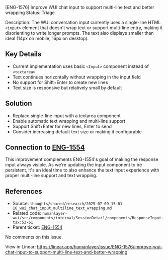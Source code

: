 
[ENG-1576] Improve WUI chat input to support multi-line text and better wrapping
Status: Triage

Description:
The WUI conversation input currently uses a single-line HTML `<input>` element that doesn't wrap text or support multi-line entry, making it disorienting to write longer prompts. The text also displays smaller than ideal (14px on mobile, 16px on desktop).

## Key Details

* Current implementation uses basic `<Input>` component instead of `<textarea>`
* Text continues horizontally without wrapping in the input field
* No support for Shift+Enter to create new lines
* Text size is responsive but relatively small by default

## Solution

* Replace single-line input with a textarea component
* Enable automatic text wrapping and multi-line support
* Support Shift+Enter for new lines, Enter to send
* Consider increasing default text size or making it configurable

## Connection to [ENG-1554](https://linear.app/humanlayer/issue/ENG-1554/make-the-bottom-thing-an-input-dont-require-r-to-trigger)

This improvement complements ENG-1554's goal of making the response input always visible. As we're updating the input component to be persistent, it's an ideal time to also enhance the text input experience with proper multi-line support and text wrapping.

## References

* Source: `thoughts/shared/research/2025-07-09_15-01-16_wui_chat_input_multiline_text_wrapping.md`
* Related code: `humanlayer-wui/src/components/internal/SessionDetail/components/ResponseInput.tsx:53-61`
* Parent ticket: [ENG-1554](https://linear.app/humanlayer/issue/ENG-1554/make-the-bottom-thing-an-input-dont-require-r-to-trigger)

No comments on this issue.

View in Linear: https://linear.app/humanlayer/issue/ENG-1576/improve-wui-chat-input-to-support-multi-line-text-and-better-wrapping
